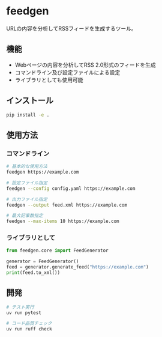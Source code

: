 # feedgen

URLの内容を分析してRSSフィードを生成するツール。

## 機能

- Webページの内容を分析してRSS 2.0形式のフィードを生成
- コマンドライン及び設定ファイルによる設定
- ライブラリとしても使用可能

## インストール

```bash
pip install -e .
```

## 使用方法

### コマンドライン

```bash
# 基本的な使用方法
feedgen https://example.com

# 設定ファイル指定
feedgen --config config.yaml https://example.com

# 出力ファイル指定
feedgen --output feed.xml https://example.com

# 最大記事数指定
feedgen --max-items 10 https://example.com
```

### ライブラリとして

```python
from feedgen.core import FeedGenerator

generator = FeedGenerator()
feed = generator.generate_feed("https://example.com")
print(feed.to_xml())
```

## 開発

```bash
# テスト実行
uv run pytest

# コード品質チェック
uv run ruff check
```